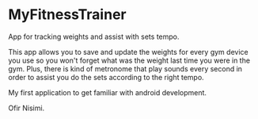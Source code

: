 # MyFitnessTrainer
App for tracking weights and assist with sets tempo.

This app allows you to save and update the weights for every gym device you use so you won't forget what was the weight last
time you were in the gym.
Plus, there is kind of metronome that play sounds every second in order to assist you do the sets according to the right tempo.

My first application to get familiar with android development.

Ofir Nisimi.
